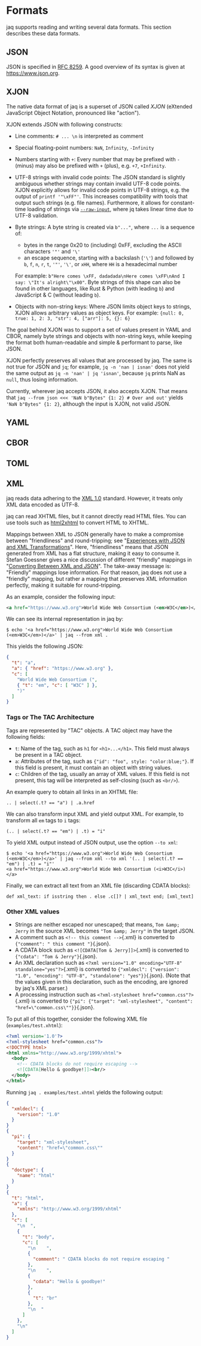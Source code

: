 # Formats

jaq supports reading and writing several data formats.
This section describes these data formats.

## JSON

JSON is specified in [RFC 8259](https://datatracker.ietf.org/doc/html/rfc8259).
A good overview of its syntax is given at <https://www.json.org>.

## XJON

The native data format of jaq is a superset of JSON called *XJON*
(eXtended JavaScript Object Notation, pronounced like "action").

XJON extends JSON with following constructs:

- Line comments: `# ... \n` is interpreted as comment
- Special floating-point numbers: `NaN`, `Infinity`, `-Infinity`
- Numbers starting with `+`:
  Every number that may be prefixed with `-` (minus)
  may also be prefixed with `+` (plus), e.g.
  `+7`, `+Infinity`.
- UTF-8 strings with invalid code points:
  The JSON standard is slightly ambiguous whether
  strings may contain invalid UTF-8 code points.
  XJON explicitly allows for invalid code points in UTF-8 strings,
  e.g. the output of `printf '"\xFF"'`.
  This increases compatibility with tools that output such strings (e.g. file names).
  Furthermore, it allows for constant-time loading of strings via [`--raw-input`](#--raw-input),
  where jq takes linear time due to UTF-8 validation.
- Byte strings:
  A byte string is created via `b"..."`, where `...` is a sequence of:

    - bytes in the range 0x20 to (including) 0xFF,
      excluding the ASCII characters `'"'` and `'\'`
    - an escape sequence, starting with a backslash (`'\'`) and followed by
      `b`, `f`, `n`, `r`, `t`, `'"'`, `'\'`, or
      `xHH`, where `HH` is a hexadecimal number

  For example: `b"Here comes \xFF, dadadada\nHere comes \xFF\nAnd I say: \"It's alright\"\x00"`.
  Byte strings of this shape can also be found in other languages, like
  Rust & Python (with leading `b`) and JavaScript & C (without leading `b`).
- Objects with non-string keys:
  Where JSON limits object keys to strings,
  XJON allows arbitrary values as object keys.
  For example: `{null: 0, true: 1, 2: 3, "str": 4, ["arr"]: 5, {}: 6}`

The goal behind XJON was to
support a set of values present in YAML and CBOR, namely
byte strings and objects with non-string keys, while keeping the format
both human-readable and simple & performant to parse, like JSON.

XJON perfectly preserves all values that are processed by jaq.
The same is not true for JSON and `jq`;
for example,
`jq -n 'nan | isnan'` does not yield the same output as
`jq -n 'nan' | jq 'isnan'`,
because `jq` prints NaN as `null`, thus losing information.

Currently, wherever jaq accepts JSON, it also accepts XJON.
That means that
`jaq --from json <<< 'NaN b"Bytes" {1: 2} # Over and out'` yields
`'NaN b"Bytes" {1: 2}`, although the input is XJON, not valid JSON.

## YAML

## CBOR

## TOML

## XML

jaq reads data adhering to the [XML 1.0](https://www.w3.org/TR/xml/) standard.
However, it treats only XML data encoded as UTF-8.

jaq can read XHTML files, but it cannot directly read HTML files.
You can use tools such as
[html2xhtml](https://github.com/jfisteus/html2xhtml) to convert HTML to XHTML.

Mappings between XML to JSON generally have to make a compromise between
"friendliness" and round-tripping;
see "[Experiences with JSON and XML Transformations]".
Here, "friendliness" means that JSON generated from XML has a flat structure,
making it easy to consume it.
Stefan Goessner gives a nice discussion of different "friendly" mappings in
"[Converting Between XML and JSON]".
The take-away message is: "Friendly" mappings lose information.
For that reason, jaq does not use a "friendly" mapping, but rather
a mapping that preserves XML information perfectly,
making it suitable for round-tripping.

[Experiences with JSON and XML Transformations]: https://www.w3.org/2011/10/integration-workshop/p/XML_JSON_mapping_paper.pdf
[Converting Between XML and JSON]: https://www.xml.com/pub/a/2006/05/31/converting-between-xml-and-json.html

As an example, consider the following input:

``` xml
<a href="https://www.w3.org">World Wide Web Consortium (<em>W3C</em>)</a>
```

We can see its internal representation in jaq by:

```
$ echo '<a href="https://www.w3.org">World Wide Web Consortium (<em>W3C</em>)</a>' | jaq --from xml .
```

This yields the following JSON:

``` json
{
  "t": "a",
  "a": { "href": "https://www.w3.org" },
  "c": [
    "World Wide Web Consortium (",
    { "t": "em", "c": [ "W3C" ] },
    ")"
  ]
}
```

### Tags or The TAC Architecture

Tags are represented by "TAC" objects. A TAC object may have the following fields:

- `t`: Name of the tag, such as `h1` for `<h1>...</h1>`.
  This field must always be present in a TAC object.
- `a`: Attributes of the tag, such as `{"id": "foo", style: "color:blue;"}`.
  If this field is present, it must contain an object with string values.
- `c`: Children of the tag, usually an array of XML values.
  If this field is not present, this tag will be interpreted as self-closing (such as `<br/>`).

An example query to obtain all links in an XHTML file:

``` jq
.. | select(.t? == "a") | .a.href
```

We can also transform input XML and yield output XML.
For example, to transform all `em` tags to `i` tags:

``` jq
(.. | select(.t? == "em") | .t) = "i"
```

To yield XML output instead of JSON output, use the option `--to xml`:

```
$ echo '<a href="https://www.w3.org">World Wide Web Consortium (<em>W3C</em>)</a>' | jaq --from xml --to xml '(.. | select(.t? == "em") | .t) = "i"'
<a href="https://www.w3.org">World Wide Web Consortium (<i>W3C</i>)</a>
```

Finally, we can extract all text from an XML file (discarding CDATA blocks):

``` jq
def xml_text: if isstring then . else .c[]? | xml_text end; [xml_text]
```

### Other XML values

- Strings are neither escaped nor unescaped; that means,
   `Tom &amp; Jerry`  in the source XML becomes
  `"Tom &amp; Jerry"` in the target JSON.
- A comment such as `<!-- this comment -->`{.xml} is converted to
  `{"comment": " this comment "}`{.json}.
- A CDATA block such as `<![CDATA[Tom & Jerry]]>`{.xml} is converted to
  `{"cdata": "Tom & Jerry"}`{.json}.
- An XML declaration such as
  `<?xml version="1.0" encoding="UTF-8" standalone="yes"?>`{.xml} is converted to
  `{"xmldecl": {"version": "1.0", "encoding": "UTF-8", "standalone": "yes"}}`{.json}.
  (Note that the values given in this declaration, such as the encoding,
  are ignored by jaq's XML parser.)
- A processing instruction such as
  `<?xml-stylesheet href="common.css"?>`{.xml} is converted to
  `{"pi": {"target": "xml-stylesheet", "content": "href=\"common.css\""}}`{.json}.

To put all of this together, consider the following XML file (`examples/test.xhtml`):

``` xml
<?xml version='1.0'?>
<?xml-stylesheet href="common.css"?>
<!DOCTYPE html>
<html xmlns="http://www.w3.org/1999/xhtml">
  <body>
    <!-- CDATA blocks do not require escaping -->
    <![CDATA[Hello & goodbye!]]><br/>
  </body>
</html>
```

Running `jaq . examples/test.xhtml` yields the following output:

``` json
{
  "xmldecl": {
    "version": "1.0"
  }
}
{
  "pi": {
    "target": "xml-stylesheet",
    "content": "href=\"common.css\""
  }
}
{
  "doctype": {
    "name": "html"
  }
}
{
  "t": "html",
  "a": {
    "xmlns": "http://www.w3.org/1999/xhtml"
  },
  "c": [
    "\n  ",
    {
      "t": "body",
      "c": [
        "\n    ",
        {
          "comment": " CDATA blocks do not require escaping "
        },
        "\n    ",
        {
          "cdata": "Hello & goodbye!"
        },
        {
          "t": "br"
        },
        "\n  "
      ]
    },
    "\n"
  ]
}
```
